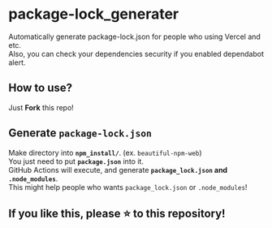 # package-lock_generater
Automatically generate package-lock.json for people who using Vercel and etc.  
Also, you can check your dependencies security if you enabled dependabot alert.

## How to use?
Just **Fork** this repo!

## Generate `package-lock.json`
Make directory into **`npm_install/`**. (ex. `beautiful-npm-web`)  
You just need to put **`package.json`** into it.  
GitHub Actions will execute, and generate **`package_lock.json` and `.node_modules`**.  
This might help people who wants `package_lock.json` or `.node_modules`!

## If you like this, please :star: to this repository!
